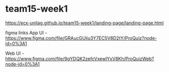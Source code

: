 # team15-week1
https://ecx-unilag.github.io/team15-week1/landing-page/landing-page.html



figma links
App UI - https://www.figma.com/file/GRAucGUliu3Y7EC5V8D2tY/ProQuiz?node-id=0%3A1

Web UI - https://www.figma.com/file/9qYDQK2zefcVxewlYxV8Kh/ProQuizWeb?node-id=0%3A1
